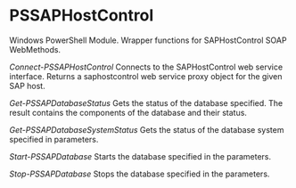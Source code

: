 # PSSAPHostControl

Windows PowerShell Module. Wrapper functions for SAPHostControl SOAP WebMethods.

*Connect-PSSAPHostControl*
Connects to the SAPHostControl web service interface.
Returns a saphostcontrol web service proxy object for the given SAP host.

*Get-PSSAPDatabaseStatus*
Gets the status of the database specified.
The result contains the components of the database and their status.

*Get-PSSAPDatabaseSystemStatus*
Gets the status of the database system specified in parameters.

*Start-PSSAPDatabase*
Starts the database specified in the parameters.

*Stop-PSSAPDatabase*
Stops the database specified in the parameters.
